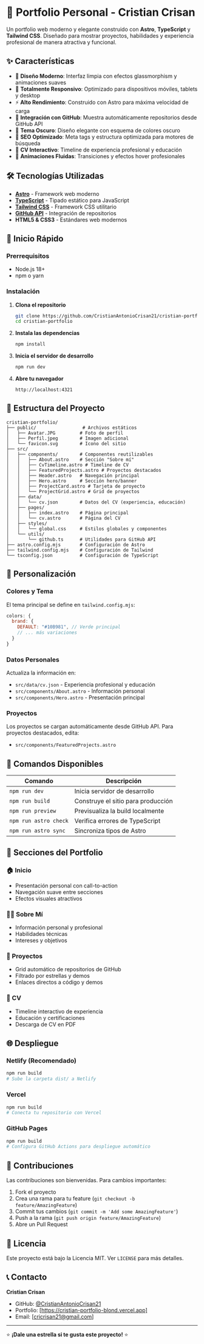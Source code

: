 # 🚀 Portfolio Personal - Cristian Crisan

Un portfolio web moderno y elegante construido con **Astro**, **TypeScript** y **Tailwind CSS**. Diseñado para mostrar proyectos, habilidades y experiencia profesional de manera atractiva y funcional.

## ✨ Características

- 🎨 **Diseño Moderno**: Interfaz limpia con efectos glassmorphism y animaciones suaves
- 📱 **Totalmente Responsivo**: Optimizado para dispositivos móviles, tablets y desktop
- ⚡ **Alto Rendimiento**: Construido con Astro para máxima velocidad de carga
- 🔗 **Integración con GitHub**: Muestra automáticamente repositorios desde GitHub API
- 🌙 **Tema Oscuro**: Diseño elegante con esquema de colores oscuro
- 🎯 **SEO Optimizado**: Meta tags y estructura optimizada para motores de búsqueda
- 📄 **CV Interactivo**: Timeline de experiencia profesional y educación
- 🚀 **Animaciones Fluidas**: Transiciones y efectos hover profesionales

## 🛠️ Tecnologías Utilizadas

- **[Astro](https://astro.build/)** - Framework web moderno
- **[TypeScript](https://www.typescriptlang.org/)** - Tipado estático para JavaScript
- **[Tailwind CSS](https://tailwindcss.com/)** - Framework CSS utilitario
- **[GitHub API](https://docs.github.com/en/rest)** - Integración de repositorios
- **HTML5 & CSS3** - Estándares web modernos

## 🚀 Inicio Rápido

### Prerrequisitos

- Node.js 18+ 
- npm o yarn

### Instalación

1. **Clona el repositorio**
   ```bash
   git clone https://github.com/CristianAntonioCrisan21/cristian-portfolio.git
   cd cristian-portfolio
   ```

2. **Instala las dependencias**
   ```bash
   npm install
   ```

3. **Inicia el servidor de desarrollo**
   ```bash
   npm run dev
   ```

4. **Abre tu navegador**
   ```
   http://localhost:4321
   ```

## 📁 Estructura del Proyecto

```
cristian-portfolio/
├── public/                 # Archivos estáticos
│   ├── Avatar.JPG         # Foto de perfil
│   ├── Perfil.jpeg        # Imagen adicional
│   └── favicon.svg        # Icono del sitio
├── src/
│   ├── components/        # Componentes reutilizables
│   │   ├── About.astro    # Sección "Sobre mí"
│   │   ├── CvTimeline.astro # Timeline de CV
│   │   ├── FeaturedProjects.astro # Proyectos destacados
│   │   ├── Header.astro   # Navegación principal
│   │   ├── Hero.astro     # Sección hero/banner
│   │   ├── ProjectCard.astro # Tarjeta de proyecto
│   │   └── ProjectGrid.astro # Grid de proyectos
│   ├── data/
│   │   └── cv.json        # Datos del CV (experiencia, educación)
│   ├── pages/
│   │   ├── index.astro    # Página principal
│   │   └── cv.astro       # Página del CV
│   ├── styles/
│   │   └── global.css     # Estilos globales y componentes
│   └── utils/
│       └── github.ts      # Utilidades para GitHub API
├── astro.config.mjs       # Configuración de Astro
├── tailwind.config.mjs    # Configuración de Tailwind
└── tsconfig.json          # Configuración de TypeScript
```

## 🎨 Personalización

### Colores y Tema

El tema principal se define en `tailwind.config.mjs`:

```javascript
colors: {
  brand: {
    DEFAULT: "#10B981", // Verde principal
    // ... más variaciones
  }
}
```

### Datos Personales

Actualiza la información en:
- `src/data/cv.json` - Experiencia profesional y educación
- `src/components/About.astro` - Información personal
- `src/components/Hero.astro` - Presentación principal

### Proyectos

Los proyectos se cargan automáticamente desde GitHub API. Para proyectos destacados, edita:
- `src/components/FeaturedProjects.astro`

## 🚀 Comandos Disponibles

| Comando | Descripción |
|---------|-------------|
| `npm run dev` | Inicia servidor de desarrollo |
| `npm run build` | Construye el sitio para producción |
| `npm run preview` | Previsualiza la build localmente |
| `npm run astro check` | Verifica errores de TypeScript |
| `npm run astro sync` | Sincroniza tipos de Astro |

## 📱 Secciones del Portfolio

### 🏠 Inicio
- Presentación personal con call-to-action
- Navegación suave entre secciones
- Efectos visuales atractivos

### 👨‍💻 Sobre Mí
- Información personal y profesional
- Habilidades técnicas
- Intereses y objetivos

### 🚀 Proyectos
- Grid automático de repositorios de GitHub
- Filtrado por estrellas y demos
- Enlaces directos a código y demos

### 📄 CV
- Timeline interactivo de experiencia
- Educación y certificaciones
- Descarga de CV en PDF

## 🌐 Despliegue

### Netlify (Recomendado)
```bash
npm run build
# Sube la carpeta dist/ a Netlify
```

### Vercel
```bash
npm run build
# Conecta tu repositorio con Vercel
```

### GitHub Pages
```bash
npm run build
# Configura GitHub Actions para despliegue automático
```

## 🤝 Contribuciones

Las contribuciones son bienvenidas. Para cambios importantes:

1. Fork el proyecto
2. Crea una rama para tu feature (`git checkout -b feature/AmazingFeature`)
3. Commit tus cambios (`git commit -m 'Add some AmazingFeature'`)
4. Push a la rama (`git push origin feature/AmazingFeature`)
5. Abre un Pull Request

## 📝 Licencia

Este proyecto está bajo la Licencia MIT. Ver `LICENSE` para más detalles.

## 📞 Contacto

**Cristian Crisan**
- GitHub: [@CristianAntonioCrisan21](https://github.com/CristianAntonioCrisan21)
- Portfolio: [https://cristian-portfolio-blond.vercel.app]
- Email: [cricrisan21@gmail.com]

---

⭐ **¡Dale una estrella si te gusta este proyecto!** ⭐
